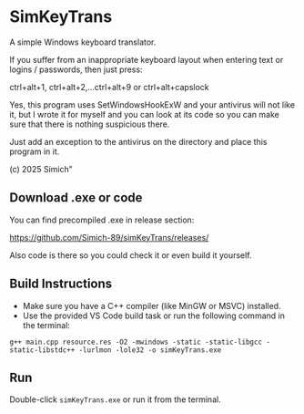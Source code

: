 # SimKeyTrans

A simple Windows keyboard translator.

If you suffer from an inappropriate keyboard layout when entering text or logins / passwords,
then just press:

ctrl+alt+1, ctrl+alt+2,...ctrl+alt+9 or ctrl+alt+capslock

Yes, this program uses SetWindowsHookExW and your antivirus will not like it,
but I wrote it for myself and you can look at its code so
you can make sure that there is nothing suspicious there.

Just add an exception to the antivirus on the directory and place this program in it. 

(c) 2025 Simich"

## Download .exe or code
You can find precompiled .exe in release section:

https://github.com/Simich-89/simKeyTrans/releases/

Also code is there so you could check it or even build it yourself.

## Build Instructions

- Make sure you have a C++ compiler (like MinGW or MSVC) installed.
- Use the provided VS Code build task or run the following command in the terminal:

```
g++ main.cpp resource.res -O2 -mwindows -static -static-libgcc -static-libstdc++ -lurlmon -lole32 -o simKeyTrans.exe  
```

## Run

Double-click `simKeyTrans.exe` or run it from the terminal.

